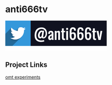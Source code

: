 # anti666tv
[![@anti666tv](images/twitchpaneltwitteranti666tv.png)](https://twitter.com/anti666tv)

## Project Links
[omt experiments](https://github.com/AndreasOM/omt-experiments)


